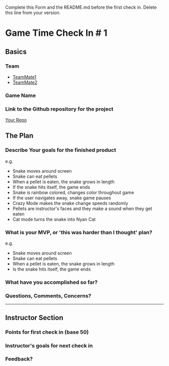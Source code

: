 Complete this Form and the README.md before the first check in. Delete this line from your version.

# Game Time Check In # 1

## Basics

### Team
- [TeamMate1](https://github.com/dhh)
- [TeamMate2](https://github.com/douglascrockford)

### Game Name

### Link to the Github repository for the project
[Your Repo](https://www.youtube.com/watch?v=-CnNnlgEsLY)

## The Plan

### Describe Your goals for the finished product

e.g.

- Snake moves around screen
- Snake can eat pellets
- When a pellet is eaten, the snake grows in length
- If the snake hits itself, the game ends
- Snake is rainbow colored, changes color throughout game
- If the user navigates away, snake game pauses
- Crazy Mode makes the snake change speeds randomly
- Pellets are instructor's faces and they make a sound when they get eaten
- Cat mode turns the snake into Nyan Cat

### What is your MVP, or 'this was harder than I thought' plan?

e.g.

- Snake moves around screen
- Snake can eat pellets
- When a pellet is eaten, the snake grows in length
- Is the snake hits itself, the game ends

### What have you accomplished so far?

### Questions, Comments, Concerns?

-----

## Instructor Section

### Points for first check in (base 50)

### Instructor's goals for next check in

### Feedback?
